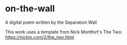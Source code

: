 # on-the-wall
A digital poem written by the Separation Wall


This work uses a template from Nick Montfort's The Two: https://nickm.com/2/the_two.html
